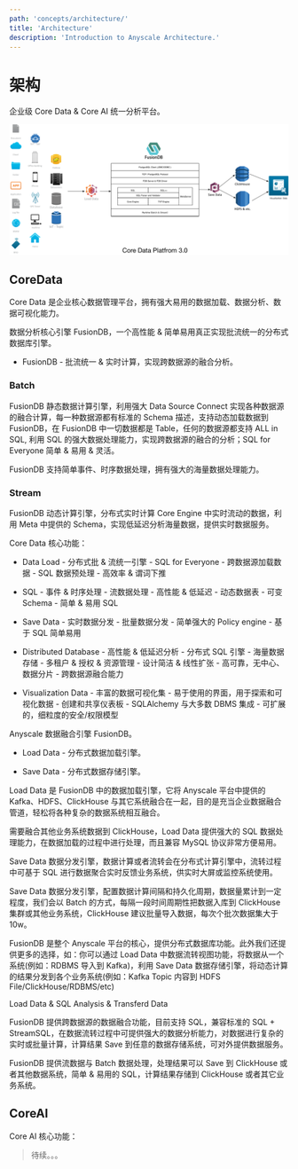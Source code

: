 ```yaml
---
path: 'concepts/architecture/'
title: 'Architecture'
description: 'Introduction to Anyscale Architecture.'
---
```


# 架构

企业级 Core Data & Core AI 统一分析平台。

![image](images/Anyscale-Core-Data.png)

## CoreData

Core Data 是企业核心数据管理平台，拥有强大易用的数据加载、数据分析、数据可视化能力。

数据分析核心引擎 FusionDB，一个高性能 & 简单易用真正实现批流统一的分布式数据库引擎。

- FusionDB - 批流统一 & 实时计算，实现跨数据源的融合分析。

### Batch

FusionDB 静态数据计算引擎，利用强大 Data Source Connect 实现各种数据源的融合计算，每一种数据源都有标准的 Schema 描述，支持动态加载数据到 FusionDB，在 FusionDB 中一切数据都是 Table，任何的数据源都支持 ALL in SQL, 利用 SQL 的强大数据处理能力，实现跨数据源的融合的分析；SQL for Everyone 简单 & 易用 & 灵活。

FusionDB 支持简单事件、时序数据处理，拥有强大的海量数据处理能力。

### Stream

FusionDB 动态计算引擎，分布式实时计算 Core Engine 中实时流动的数据，利用 Meta 中提供的 Schema，实现低延迟分析海量数据，提供实时数据服务。

Core Data 核心功能：

- Data Load - 分布式批 & 流统一引擎 - SQL for Everyone - 跨数据源加载数据 - SQL 数据预处理 - 高效率 & 谓词下推

- SQL - 事件 & 时序处理 - 流数据处理 - 高性能 & 低延迟 - 动态数据表 - 可变 Schema - 简单 & 易用 SQL

- Save Data - 实时数据分发 - 批量数据分发 - 简单强大的 Policy engine - 基于 SQL 简单易用

- Distributed Database - 高性能 & 低延迟分析 - 分布式 SQL 引擎 - 海量数据存储 - 多租户 & 授权 & 资源管理 - 设计简洁 & 线性扩张 - 高可靠，无中心、数据分片 - 跨数据源融合能力

- Visualization Data - 丰富的数据可视化集 - 易于使用的界面，用于探索和可视化数据 - 创建和共享仪表板 - SQLAlchemy 与大多数 DBMS 集成 - 可扩展的，细粒度的安全/权限模型

Anyscale 数据融合引擎 FusionDB。

- Load Data - 分布式数据加载引擎。

- Save Data - 分布式数据存储引擎。

Load Data 是 FusionDB 中的数据加载引擎，它将 Anyscale 平台中提供的 Kafka、HDFS、ClickHouse 与其它系统融合在一起，目的是充当企业数据融合管道，轻松将各种复杂的数据系统相互融合。

需要融合其他业务系统数据到 ClickHouse，Load Data 提供强大的 SQL 数据处理能力，在数据加载的过程中进行处理，而且兼容 MySQL 协议非常方便易用。

Save Data 数据分发引擎，数据计算或者流转会在分布式计算引擎中，流转过程中可基于 SQL 进行数据聚合实时反馈业务系统，供实时大屏或监控系统使用。

Save Data 数据分发引擎，配置数据计算间隔和持久化周期，数据量累计到一定程度，我们会以 Batch 的方式，每隔一段时间周期性把数据入库到 ClickHouse 集群或其他业务系统，ClickHouse 建议批量导入数据，每次个批次数据集大于 10w。

FusionDB 是整个 Anyscale 平台的核心，提供分布式数据库功能。此外我们还提供更多的选择，如：你可以通过 Load Data 中数据流转视图功能，将数据从一个系统(例如：RDBMS 导入到 Kafka)，利用 Save Data 数据存储引擎，将动态计算的结果分发到各个业务系统(例如：Kafka Topic 内容到 HDFS File/ClickHouse/RDBMS/etc)

Load Data & SQL Analysis & Transferd Data

FusionDB 提供跨数据源的数据融合功能，目前支持 SQL，兼容标准的 SQL + StreamSQL，在数据流转过程中可提供强大的数据分析能力，对数据进行复杂的实时或批量计算，计算结果 Save 到任意的数据存储系统，可对外提供数据服务。

FusionDB 提供流数据与 Batch 数据处理，处理结果可以 Save 到 ClickHouse 或者其他数据系统，简单 & 易用的 SQL，计算结果存储到 ClickHouse 或者其它业务系统。

## CoreAI

Core AI 核心功能：

> 待续。。。

